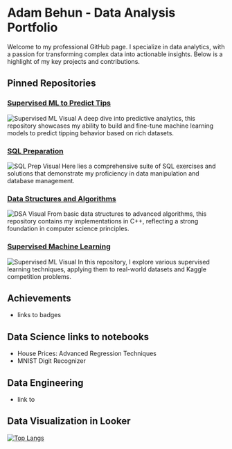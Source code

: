 # Adam Behun - Data Analysis Portfolio

Welcome to my professional GitHub page. I specialize in data analytics, with a passion for transforming complex data into actionable insights. Below is a highlight of my key projects and contributions.

## Pinned Repositories

### [Supervised ML to Predict Tips](https://github.com/Adam-Behun/supervised-ml-to-predict-tips)
![Supervised ML Visual](visuals/supervised-ml-visual.png)
A deep dive into predictive analytics, this repository showcases my ability to build and fine-tune machine learning models to predict tipping behavior based on rich datasets.

### [SQL Preparation](https://github.com/Adam-Behun/sql-preparation)
![SQL Prep Visual](visuals/sql-prep-visual.png)
Here lies a comprehensive suite of SQL exercises and solutions that demonstrate my proficiency in data manipulation and database management.

### [Data Structures and Algorithms](https://github.com/Adam-Behun/data-structures-and-algorithms)
![DSA Visual](visuals/dsa-visual.png)
From basic data structures to advanced algorithms, this repository contains my implementations in C++, reflecting a strong foundation in computer science principles.

### [Supervised Machine Learning](https://github.com/Adam-Behun/supervised-machine-learning)
![Supervised ML Visual](visuals/supervised-ml-visual.png)
In this repository, I explore various supervised learning techniques, applying them to real-world datasets and Kaggle competition problems.

## Achievements
- links to badges

## Data Science links to notebooks
- House Prices: Advanced Regression Techniques
- MNIST Digit Recognizer

## Data Engineering
- link to 


## Data Visualization in Looker



[![Top Langs](https://github-readme-stats.vercel.app/api/top-langs/?username=Adam-Behun&layout=compact)](https://github.com/Adam-Behun/github-readme-stats)